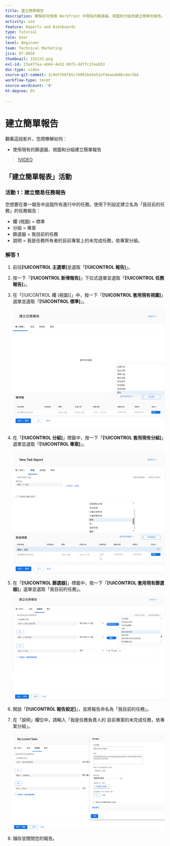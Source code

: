 ```yaml
---
title: 建立簡單報告
description: 瞭解如何使用 Workfront 中現有的篩選器、視圖和分組來建立簡單的報告。
activity: use
feature: Reports and Dashboards
type: Tutorial
role: User
level: Beginner
team: Technical Marketing
jira: KT-8858
thumbnail: 335153.png
exl-id: 23a4f7ea-ab64-4e32-9bf5-dd7fc37eab53
doc-type: video
source-git-commit: 2c9e57b8f85c74061bd3e52ef4eaea60bc4ec5bb
workflow-type: tm+mt
source-wordcount: '0'
ht-degree: 0%

---
```


# 建立簡單報告

觀看這段影片，您將瞭解如何：

* 使用現有的篩選器、視圖和分組建立簡單報告

>[!VIDEO](https://video.tv.adobe.com/v/335153/?quality=12&learn=on)

## 「建立簡單報表」活動

### 活動 1：建立簡易任務報告

您想要在單一報告中追蹤所有進行中的任務。使用下列設定建立名為「我目前的任務」的任務報告：

* 欄 (視圖) = 標準
* 分組 = 專案
* 篩選器 = 我目前的任務
* 說明 = 我是任務所有者的目前專案上的未完成任務，依專案分組。

### 解答 1

1. 前往&#x200B;**[!UICONTROL 主選單]**&#x200B;並選取「**[!UICONTROL 報告]**」。
1. 按一下「**[!UICONTROL 新增報告]**」下拉式選單並選取「**[!UICONTROL 任務報告]**」。
1. 在「[!UICONTROL 欄 (視圖)]」中，按一下「**[!UICONTROL 套用現有視圖]**」選單並選取「**[!UICONTROL 標準]**」。

   ![影像顯示在任務報告中建立欄的畫面](assets/simple-task-report-columns.png)

1. 在「**[!UICONTROL 分組]**」標籤中，按一下「**[!UICONTROL 套用現有分組]**」選單並選取「**[!UICONTROL 專案]**」。

   ![影像顯示在任務報告中建立分組的畫面](assets/simple-task-report-groupings.png)

1. 在「**[!UICONTROL 篩選器]**」標籤中，按一下「**[!UICONTROL 套用現有篩選器]**」選單並選取「我目前的任務」。

   ![影像顯示在任務報告中建立篩選器的畫面](assets/simple-task-report-filters.png)

1. 開啟「**[!UICONTROL 報告設定]**」，並將報告命名為「我目前的任務」。
1. 在「說明」欄位中，請輸入「我是任務負責人的
目前專案的未完成任務，依專案分組」。

   ![影像顯示任務報告中報告設定的畫面](assets/simple-task-report-report-settings.png)

1. 儲存並關閉您的報告。
